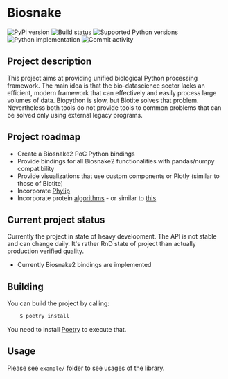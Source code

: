 # Biosnake

![PyPi version](https://img.shields.io/pypi/v/biosnake?style=flat-square)
![Build status](https://img.shields.io/github/workflow/status/covid-genomics/biosnake/Build?style=flat-square)
![Supported Python versions](https://img.shields.io/pypi/pyversions/biosnake?style=flat-square)
![Python implementation](https://img.shields.io/pypi/implementation/biosnake?style=flat-square)
![Commit activity](https://img.shields.io/github/commit-activity/w/covid-genomics/biosnake?style=flat-square)

## Project description

This project aims at providing unified biological Python processing framework.
The main idea is that the bio-datascience sector lacks an efficient, modern framework that can effectively and easily process large volumes of data.
Biopython is slow, but Biotite solves that problem. Nevertheless both tools do not provide tools to common problems that can be solved only using external legacy programs.

## Project roadmap

- Create a Biosnake2 PoC Python bindings
- Provide bindings for all Biosnake2 functionalities with pandas/numpy compatibility
- Provide visualizations that use custom components or Plotly (similar to those of Biotite)
- Incorporate [Phylip](https://evolution.genetics.washington.edu/phylip/progs.data.prot.html)
- Incorporate protein [algorithms](https://www.ncbi.nlm.nih.gov/pmc/articles/PMC6394400/) - or similar to [this](https://pypi.org/project/seqfold/)

## Current project status

Currently the project in state of heavy development. The API is not stable and can change daily. It's rather RnD state of project than actually production verified quality.
* Currently Biosnake2 bindings are implemented

## Building

You can build the project by calling:
```bash
    $ poetry install
```
You need to install [Poetry](https://python-poetry.org/docs/#installation) to execute that.

## Usage

Please see `example/` folder to see usages of the library.
